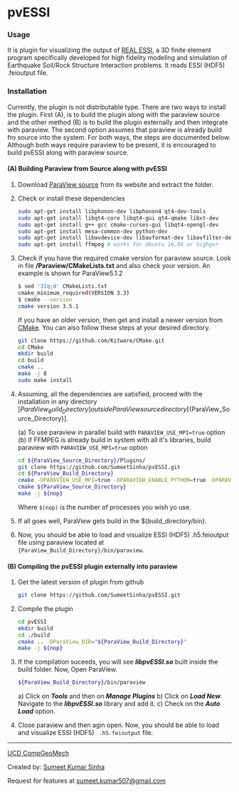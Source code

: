 pvESSI
=========

### Usage

It is plugin for visualizing the output of [REAL ESSI](http://sokocalo.engr.ucdavis.edu/~jeremic/Real_ESSI_Simulator/), a 3D finite element program specifically developed for high fidelity modeling and simulation of Earthquake Soil/Rock Structure Interaction problems. It reads ESSI (HDF5) .feioutput file.

### Installation

Currently, the plugin is not distributable type. There are two ways to install the plugin. First (A), is to build the plugin along with the paraview source and the other method (B) is to build the plugin externally and then integrate with paraview. The second option assumes that paraview is already build fro source into the system. For both ways, the steps are documented below. Although both ways require paraview to be present, it is encouraged to build pvESSI along with paraview source.

#### (A) Building Paraview from Source along with pvESSI

1. Download [ParaView source](http://www.paraview.org/download/) from its website and extract the folder.
2. Check or install these dependencies
	```bash
	sudo apt-get install libphonon-dev libphonon4 qt4-dev-tools 
	sudo apt-get install libqt4-core libqt4-gui qt4-qmake libxt-dev 
	sudo apt-get install g++ gcc cmake-curses-gui libqt4-opengl-dev 
	sudo apt-get install mesa-common-dev python-dev
	sudo apt-get install libavdevice-dev libavformat-dev libavfilter-dev libavcodec-dev libswscale-dev libavutil-dev
	sudo apt-get install ffmpeg # works for Ubuntu 16.04 or highger
	```
3. Check if you have the required cmake version for paraview source. Look in file **/Paraview/CMakeLists.txt** and also check your version. An example is shown for ParaView5.1.2

	```bash
	$ sed '31q;d' CMakeLists.txt
	cmake_minimum_required(VERSION 3.3)
	$ cmake --version
	cmake version 3.5.1
	```

  	If you have an older version, then get and install a newer version from [CMake](https://cmake.org/download/). You can also follow these steps at your desired directory.    
  	```bash
  	git clone https://github.com/Kitware/CMake.git
	cd CMake 
	mkdir build 
	cd build
	cmake ..
	make -j 8
	sudo make install
	```

4. Assuming, all the dependencies are satisfied, proceed with the installation in any directory  [${ParaView_Build_Directory}] outside ParaView source directory [${ParaView_Source_Directory}]. 

	(a) To use paraview in parallel build with ```PARAVIEW_USE_MPI=true``` option
	(b) If FFMPEG is already build in system with all it's libraries, build paraview with ```PARAVIEW_USE_MPI=true``` option
	```bash
	cd ${ParaView_Source_Directory}/Plugins/ 
	git clone https://github.com/SumeetSinha/pvESSI.git
	cd ${ParaView_Build_Directory}
	cmake -DPARAVIEW_USE_MPI=true -DPARAVIEW_ENABLE_PYTHON=true -DPARAVIEW_ENABLE_FFMPEG=true ${ParaView_Source_Directory}
	cmake ${ParaView_Source_Directory}
	make -j ${nop}
	```

	Where `$(nop)` is the number of processes you wish yo use.

5. If all goes well, ParaView gets build in the ${build_directory/bin}.
5. Now, you should be able to load and visualize ESSI (HDF5) .h5.feioutput file using paraview located at ```{ParaView_Build_Directory}/bin/paraview```.

#### (B) Compiling the pvESSI plugin externally into paraview

1. Get the latest version of plugin from github

	```bash
	git clone https://github.com/SumeetSinha/pvESSI.git
	```

2. Compile the plugin

	```bash
	cd pvESSI
	mkdir build
	cd ./build
	cmake .. -DParaView_DIR="${ParaView_Build_Directory}" 
	make -j ${nop}
	```

3. If the compilation suceeds, you will see ***libpvESSI.so*** built inside the build folder.
   Now, Open ParaView.

	```bash
	${ParaView_Build_Directory}/bin/paraview
	```

	a) Click on ***Tools*** and then on ***Manage Plugins***
	b) Click on ***Load New***. Navigate to the ***libpvESSI.so*** library and add it. 
	c) Check on the ***Auto Load*** option.

4. Close paraview and then agin open. Now, you should be able to load and visualize ESSI (HDF5) ``` .h5.feioutput``` file.


----
[UCD CompGeoMech](http://sokocalo.engr.ucdavis.edu/~jeremic/)

Created by: [Sumeet Kumar Sinha](http://www.sumeetksinha.com)

Request for features at sumeet.kumar507@gmail.com
   




